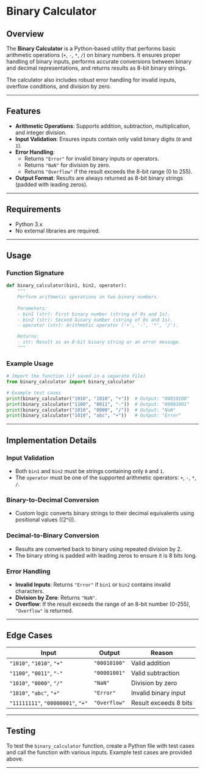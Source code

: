 # Binary Calculator

## Overview

The **Binary Calculator** is a Python-based utility that performs basic arithmetic operations (`+`, `-`, `*`, `/`) on binary numbers. It ensures proper handling of binary inputs, performs accurate conversions between binary and decimal representations, and returns results as 8-bit binary strings.

The calculator also includes robust error handling for invalid inputs, overflow conditions, and division by zero.

---

## Features

- **Arithmetic Operations**: Supports addition, subtraction, multiplication, and integer division.
- **Input Validation**: Ensures inputs contain only valid binary digits (`0` and `1`).
- **Error Handling**:
  - Returns `"Error"` for invalid binary inputs or operators.
  - Returns `"NaN"` for division by zero.
  - Returns `"Overflow"` if the result exceeds the 8-bit range (0 to 255).
- **Output Format**: Results are always returned as 8-bit binary strings (padded with leading zeros).

---

## Requirements

- Python 3.x
- No external libraries are required.

---

## Usage

### Function Signature

```python
def binary_calculator(bin1, bin2, operator):
    """
    Perform arithmetic operations on two binary numbers.
    
    Parameters:
    - bin1 (str): First binary number (string of 0s and 1s).
    - bin2 (str): Second binary number (string of 0s and 1s).
    - operator (str): Arithmetic operator ('+', '-', '*', '/').

    Returns:
    - str: Result as an 8-bit binary string or an error message.
    """
```

### Example Usage

```python
# Import the function (if saved in a separate file)
from binary_calculator import binary_calculator

# Example test cases
print(binary_calculator("1010", "1010", "+"))  # Output: "00010100"
print(binary_calculator("1100", "0011", "-"))  # Output: "00001001"
print(binary_calculator("1010", "0000", "/"))  # Output: "NaN"
print(binary_calculator("1010", "abc", "+"))   # Output: "Error"
```

---

## Implementation Details

### Input Validation
- Both `bin1` and `bin2` must be strings containing only `0` and `1`.
- The `operator` must be one of the supported arithmetic operators: `+`, `-`, `*`, `/`.

### Binary-to-Decimal Conversion
- Custom logic converts binary strings to their decimal equivalents using positional values (\(2^i\)).

### Decimal-to-Binary Conversion
- Results are converted back to binary using repeated division by 2.
- The binary string is padded with leading zeros to ensure it is 8 bits long.

### Error Handling
- **Invalid Inputs**: Returns `"Error"` if `bin1` or `bin2` contains invalid characters.
- **Division by Zero**: Returns `"NaN"`.
- **Overflow**: If the result exceeds the range of an 8-bit number (0-255), `"Overflow"` is returned.

---

## Edge Cases

| Input                             | Output       | Reason                   |
|-----------------------------------|--------------|--------------------------|
| `"1010"`, `"1010"`, `"+"`         | `"00010100"` | Valid addition           |
| `"1100"`, `"0011"`, `"-"`         | `"00001001"` | Valid subtraction         |
| `"1010"`, `"0000"`, `"/"`         | `"NaN"`      | Division by zero         |
| `"1010"`, `"abc"`, `"+"`          | `"Error"`    | Invalid binary input     |
| `"11111111"`, `"00000001"`, `"+"` | `"Overflow"` | Result exceeds 8 bits    |

---

## Testing

To test the `binary_calculator` function, create a Python file with test cases and call the function with various inputs. Example test cases are provided above.

---

